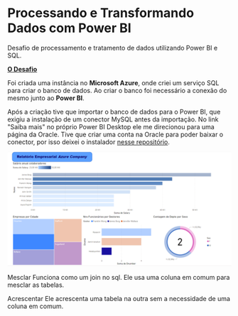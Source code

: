 # Processando e Transformando Dados com Power BI

Desafio de processamento e tratamento de dados utilizando Power BI e SQL.


**[ O Desafio](https://academiapme-my.sharepoint.com/:w:/g/personal/renato_dio_me/EVxAxO7akV5FoNy3mOk_3QwB3wKeyXMaFUi3ekTLQkY_sA?rtime=DrTvNZ5Y3Eg)**

Foi criada uma instância no **Microsoft Azure**, onde criei um serviço SQL para criar o banco de dados. Ao criar o banco foi necessário a conexão do mesmo junto ao **Power BI**.

Após a criação tive que importar o banco de dados para o Power BI, que exigiu a instalação de um conector MySQL antes da importação. No link "Saiba mais" no próprio Power BI Desktop ele me direcionou para uma página da Oracle.
Tive que criar uma conta na Oracle para poder baixar o conector, por isso deixei o instalador [nesse repositório](https://github.com/devcaiada/etl-powerbi-dio/tree/main/MySQL%20Connector).

![report](https://github.com/devcaiada/etl-powerbi-dio/blob/main/git/images/Report.png?raw=true)

Mesclar
Funciona como um join no sql. Ele usa uma coluna em comum para mesclar as tabelas.

Acrescentar
Ele acrescenta uma tabela na outra sem a necessidade de uma coluna em comum.
